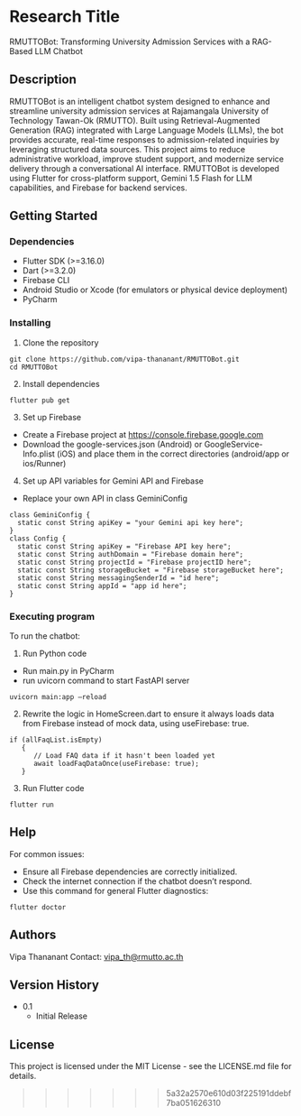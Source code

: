 # Research Title

RMUTTOBot: Transforming University Admission Services with a RAG-Based LLM Chatbot

## Description

RMUTTOBot is an intelligent chatbot system designed to enhance and streamline university admission services at Rajamangala University of Technology Tawan-Ok (RMUTTO). Built using Retrieval-Augmented Generation (RAG) integrated with Large Language Models (LLMs), the bot provides accurate, real-time responses to admission-related inquiries by leveraging structured data sources. This project aims to reduce administrative workload, improve student support, and modernize service delivery through a conversational AI interface. RMUTTOBot is developed using Flutter for cross-platform support, Gemini 1.5 Flash for LLM capabilities, and Firebase for backend services.

## Getting Started

### Dependencies

* Flutter SDK (>=3.16.0)
* Dart (>=3.2.0)
* Firebase CLI
* Android Studio or Xcode (for emulators or physical device deployment)
* PyCharm

### Installing

1. Clone the repository
```
git clone https://github.com/vipa-thananant/RMUTTOBot.git
cd RMUTTOBot
```
2. Install dependencies
```
flutter pub get
```
3. Set up Firebase
   
* Create a Firebase project at https://console.firebase.google.com
* Download the google-services.json (Android) or GoogleService-Info.plist (iOS) and place them in the correct directories (android/app or ios/Runner)

4. Set up API variables for Gemini API and Firebase
 * Replace your own API in class GeminiConfig
```
class GeminiConfig {
  static const String apiKey = "your Gemini api key here";
}
class Config {
  static const String apiKey = "Firebase API key here";
  static const String authDomain = "Firebase domain here";
  static const String projectId = "Firebase projectID here";
  static const String storageBucket = "Firebase storageBucket here";
  static const String messagingSenderId = "id here";
  static const String appId = "app id here";
}
```
### Executing program
To run the chatbot:
1. Run Python code 
* Run main.py in PyCharm
* run uvicorn command to start FastAPI server
```
uvicorn main:app –reload
```
2. Rewrite the logic in HomeScreen.dart to ensure it always loads data from Firebase instead of mock data, using useFirebase: true.
```
if (allFaqList.isEmpty)
   {
      // Load FAQ data if it hasn't been loaded yet
      await loadFaqDataOnce(useFirebase: true);
   }
```   
3. Run Flutter code  
```
flutter run
```
## Help
For common issues:
* Ensure all Firebase dependencies are correctly initialized.
* Check the internet connection if the chatbot doesn’t respond.
* Use this command for general Flutter diagnostics:
```
flutter doctor
```

## Authors
Vipa Thananant
Contact: vipa_th@rmutto.ac.th

## Version History

* 0.1
    * Initial Release

## License

This project is licensed under the MIT License - see the LICENSE.md file for details.

>>>>>>> 5a32a2570e610d03f225191ddebf7ba051626310

